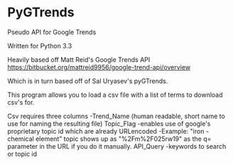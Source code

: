 PyGTrends
=========

Pseudo API for Google Trends 

Written for Python 3.3

Heavily based off Matt Reid's Google Trends API
https://bitbucket.org/mattreid9956/google-trend-api/overview

Which is in turn based off of Sal Uryasev's pyGTrends.

This program allows you to load a csv file with a list of terms to download csv's for.

Csv requires three columns
  -Trend_Name (human readable, short name to use for naming the resulting file)
Topic_Flag 
  -enables use of google's proprietary topic id which are already URLencoded
  -Example: "iron - chemical element" topic shows up as "%2Fm%2F025rw19" as the q= parameter in the URL if you do it manually.
API_Query
  -keywords to search or topic id
